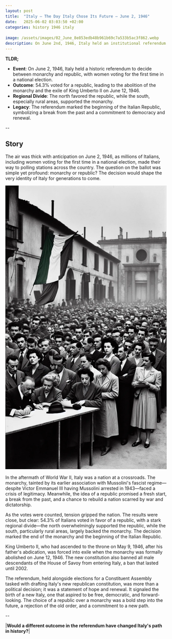 ```yaml
---
layout: post
title:  "Italy – The Day Italy Chose Its Future – June 2, 1946"
date:   2025-06-02 03:03:50 +02:00
categories: history 1946 italy

image: /assets/images/02_June_8e853edb48b961b69c7a533b5ac3f862.webp
description: On June 2nd, 1946, Italy held an institutional referendum to decide between a monarchy and a republic. The republic won, leading to the establishment of the Italian Republic.
---
```


**TLDR;**
- **Event**: On June 2, 1946, Italy held a historic referendum to decide between monarchy and republic, with women voting for the first time in a national election.
- **Outcome**: 54.3% voted for a republic, leading to the abolition of the monarchy and the exile of King Umberto II on June 12, 1946.
- **Regional Divide**: The north favored the republic, while the south, especially rural areas, supported the monarchy.
- **Legacy**: The referendum marked the beginning of the Italian Republic, symbolizing a break from the past and a commitment to democracy and renewal.

--


## Story
The air was thick with anticipation on June 2, 1946, as millions of Italians, including women voting for the first time in a national election, made their way to polling stations across the country. The question on the ballot was simple yet profound: monarchy or republic? The decision would shape the very identity of Italy for generations to come.

![Image](/assets/images/02_June_8e853edb48b961b69c7a533b5ac3f862.webp)

In the aftermath of World War II, Italy was a nation at a crossroads. The monarchy, tainted by its earlier association with Mussolini's fascist regime—despite Victor Emmanuel III having Mussolini arrested in 1943—faced a crisis of legitimacy. Meanwhile, the idea of a republic promised a fresh start, a break from the past, and a chance to rebuild a nation scarred by war and dictatorship.

As the votes were counted, tension gripped the nation. The results were close, but clear: 54.3% of Italians voted in favor of a republic, with a stark regional divide—the north overwhelmingly supported the republic, while the south, particularly rural areas, largely backed the monarchy. The decision marked the end of the monarchy and the beginning of the Italian Republic.

King Umberto II, who had ascended to the throne on May 9, 1946, after his father's abdication, was forced into exile when the monarchy was formally abolished on June 12, 1946. The new constitution also banned all male descendants of the House of Savoy from entering Italy, a ban that lasted until 2002.

The referendum, held alongside elections for a Constituent Assembly tasked with drafting Italy's new republican constitution, was more than a political decision; it was a statement of hope and renewal. It signaled the birth of a new Italy, one that aspired to be free, democratic, and forward-looking. The choice of a republic over a monarchy was a bold step into the future, a rejection of the old order, and a commitment to a new path.


--

|**Would a different outcome in the referendum have changed Italy's path in history?**|

